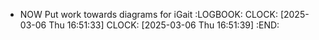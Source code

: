 - NOW Put work towards diagrams for iGait
  :LOGBOOK:
  CLOCK: [2025-03-06 Thu 16:51:33]
  CLOCK: [2025-03-06 Thu 16:51:39]
  :END: